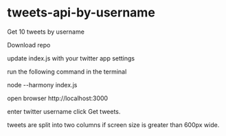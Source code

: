 # tweets-api-by-username
Get 10 tweets by username

Download repo 

update index.js with your twitter app settings

run the following command in the terminal 

node --harmony index.js

open browser http://localhost:3000

enter twitter username click Get tweets.

tweets are split into two columns if screen size is greater than 600px wide.


